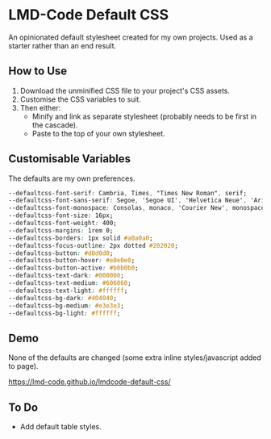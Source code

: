 # LMD-Code Default CSS

An opinionated default stylesheet created for my own projects. Used as a starter rather than an end result.

## How to Use

1. Download the unminified CSS file to your project's CSS assets.
2. Customise the CSS variables to suit.
3. Then either:
    - Minify and link as separate stylesheet (probably needs to be first in the cascade).
    - Paste to the top of your own stylesheet.

## Customisable Variables

The defaults are my own preferences.

```css
--defaultcss-font-serif: Cambria, Times, "Times New Roman", serif;
--defaultcss-font-sans-serif: Segoe, 'Segoe UI', 'Helvetica Neue', 'Arial Nova', Helvetica, Arial, sans-serif; 
--defaultcss-font-monospace: Consolas, monaco, 'Courier New', monospace;
--defaultcss-font-size: 16px;
--defaultcss-font-weight: 400;
--defaultcss-margins: 1rem 0;
--defaultcss-borders: 1px solid #a0a0a0;
--defaultcss-focus-outline: 2px dotted #202020;
--defaultcss-button: #d0d0d0;
--defaultcss-button-hover: #e0e0e0;
--defaultcss-button-active: #b0b0b0;
--defaultcss-text-dark: #000000;
--defaultcss-text-medium: #606060;
--defaultcss-text-light: #ffffff;
--defaultcss-bg-dark: #404040;
--defaultcss-bg-medium: #e3e3e3;
--defaultcss-bg-light: #ffffff;
```

## Demo

None of the defaults are changed (some extra inline styles/javascript added to page).

<https://lmd-code.github.io/lmdcode-default-css/>

## To Do

- Add default table styles.
